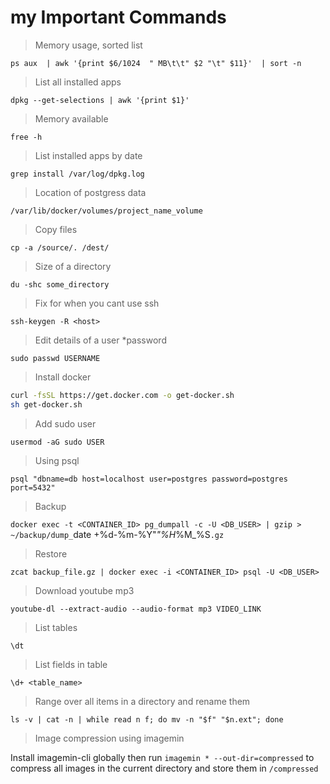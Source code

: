 # my Important Commands

> Memory usage, sorted list

`ps aux  | awk '{print $6/1024  " MB\t\t" $2 "\t" $11}'  | sort -n`

> List all installed apps

`dpkg --get-selections | awk '{print $1}'`

> Memory available

`free -h`

> List installed apps by date

`grep install /var/log/dpkg.log`

> Location of postgress data

`/var/lib/docker/volumes/project_name_volume`

> Copy files

`cp -a /source/. /dest/`

> Size of a directory

`du -shc some_directory`

> Fix for when you cant use ssh

`ssh-keygen -R <host>`

> Edit details of a user *password

`sudo passwd USERNAME`

> Install docker

```bash
curl -fsSL https://get.docker.com -o get-docker.sh
sh get-docker.sh

```

> Add sudo user

`usermod -aG sudo USER`

> Using psql

`psql "dbname=db host=localhost user=postgres password=postgres port=5432"`

> Backup

`docker exec -t <CONTAINER_ID> pg_dumpall -c -U <DB_USER> | gzip > ~/backup/dump_`date +%d-%m-%Y"_"%H_%M_%S`.gz`

> Restore

`zcat backup_file.gz | docker exec -i <CONTAINER_ID> psql -U <DB_USER>`

> Download youtube mp3

`youtube-dl --extract-audio --audio-format mp3 VIDEO_LINK`

> List tables

`\dt`

> List fields in table

`\d+ <table_name>`

> Range over all items in a directory and rename them

`ls -v | cat -n | while read n f; do mv -n "$f" "$n.ext"; done`

> Image compression using imagemin

Install imagemin-cli globally then run `imagemin * --out-dir=compressed` to compress all images in the current directory and store them in `/compressed`

